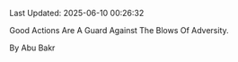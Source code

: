 Last Updated: 2025-06-10 00:26:32

Good Actions Are A Guard Against The Blows Of Adversity.

By Abu Bakr